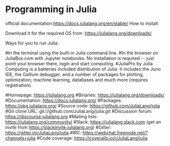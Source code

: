 # Programming in Julia
official documentation:https://docs.julialang.org/en/stable/
How  to install:

Download it for the required OS  from :https://julialang.org/downloads/

Ways for you to run Julia:

#In the terminal using the built-in Julia command line.
#In the browser on JuliaBox.com with Jupyter notebooks. No installation is required -- just point your browser there, login and start computing.
#JuliaPro by Julia Computing is a batteries included distribution of Julia. It includes the Juno IDE, the Gallium debugger, and a number of packages for plotting, optimization, machine learning, databases and much more (requires registration).

#Homepage: https://julialang.org
#Binaries: https://julialang.org/downloads/
#Documentation: https://docs.julialang.org/
#Packages: https://pkg.julialang.org/
#Source code: https://github.com/JuliaLang/julia
#Git clone URL: git://github.com/JuliaLang/julia.git
#Discussion forum: https://discourse.julialang.org
#Mailing lists: https://julialang.org/community/
#Slack: https://julialang.slack.com (get an invite from https://slackinvite.julialang.org)
#Gitter: https://gitter.im/JuliaLang/julia
#IRC: https://webchat.freenode.net/?channels=julia
#Code coverage: https://coveralls.io/r/JuliaLang/julia
